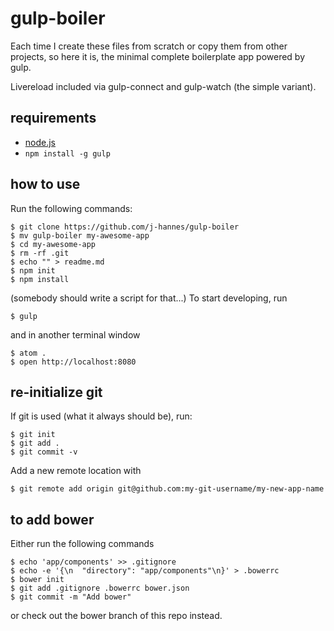 gulp-boiler
===========

Each time I create these files from scratch or copy them from other projects,
so here it is, the minimal complete boilerplate app powered by gulp.

Livereload included via gulp-connect and gulp-watch (the simple variant).


requirements
------------

  * [node.js](http://nodejs.org)
  * ```npm install -g gulp```


how to use
----------

Run the following commands:

    $ git clone https://github.com/j-hannes/gulp-boiler
    $ mv gulp-boiler my-awesome-app
    $ cd my-awesome-app
    $ rm -rf .git
    $ echo "" > readme.md
    $ npm init
    $ npm install

(somebody should write a script for that...) To start developing, run

    $ gulp

and in another terminal window

    $ atom .
    $ open http://localhost:8080


re-initialize git
-----------------

If git is used (what it always should be), run:

    $ git init
    $ git add .
    $ git commit -v

Add a new remote location with
    
    $ git remote add origin git@github.com:my-git-username/my-new-app-name


to add bower
------------

Either run the following commands

    $ echo 'app/components' >> .gitignore
    $ echo -e '{\n  "directory": "app/components"\n}' > .bowerrc
    $ bower init
    $ git add .gitignore .bowerrc bower.json
    $ git commit -m "Add bower"

or check out the bower branch of this repo instead.
